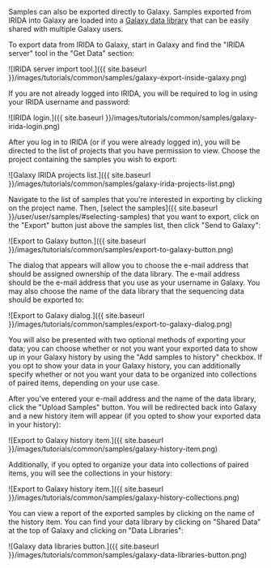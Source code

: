 Samples can also be exported directly to Galaxy. Samples exported from IRIDA into Galaxy are loaded into a [Galaxy data library](https://wiki.galaxyproject.org/Admin/DataLibraries/Libraries) that can be easily shared with multiple Galaxy users.

To export data from IRIDA to Galaxy, start in Galaxy and find the "IRIDA server" tool in the "Get Data" section:

![IRIDA server import tool.]({{ site.baseurl }}/images/tutorials/common/samples/galaxy-export-inside-galaxy.png)

If you are not already logged into IRIDA, you will be required to log in using your IRIDA username and password:

![IRIDA login.]({{ site.baseurl }}/images/tutorials/common/samples/galaxy-irida-login.png)

After you log in to IRIDA (or if you were already logged in), you will be directed to the list of projects that you have permission to view. Choose the project containing the samples you wish to export:

![Galaxy IRIDA projects list.]({{ site.baseurl }}/images/tutorials/common/samples/galaxy-irida-projects-list.png)

Navigate to the list of samples that you're interested in exporting by clicking on the project name. Then, [select the samples]({{ site.baseurl }}/user/user/samples/#selecting-samples) that you want to export, click on the "Export" button just above the samples list, then click "Send to Galaxy":

![Export to Galaxy button.]({{ site.baseurl }}/images/tutorials/common/samples/export-to-galaxy-button.png)

The dialog that appears will allow you to choose the e-mail address that should be assigned ownership of the data library. The e-mail address should be the e-mail address that you use as your username in Galaxy. You may also choose the name of the data library that the sequencing data should be exported to:

![Export to Galaxy dialog.]({{ site.baseurl }}/images/tutorials/common/samples/export-to-galaxy-dialog.png)

You will also be presented with two optional methods of exporting your data; you can choose whether or not you want your exported data to show up in your Galaxy history by using the "Add samples to history" checkbox. If you opt to show your data in your Galaxy history, you can additionally specify whether or not you want your data to be organized into collections of paired items, depending on your use case.

After you've entered your e-mail address and the name of the data library, click the "Upload Samples" button. You will be redirected back into Galaxy and a new history item will appear (if you opted to show your exported data in your history):

![Export to Galaxy history item.]({{ site.baseurl }}/images/tutorials/common/samples/galaxy-history-item.png)

Additionally, if you opted to organize your data into collections of paired items, you will see the collections in your history:

![Export to Galaxy history item.]({{ site.baseurl }}/images/tutorials/common/samples/galaxy-history-collections.png)

You can view a report of the exported samples by clicking on the name of the history item. You can find your data library by clicking on "Shared Data" at the top of Galaxy and clicking on "Data Libraries":

![Galaxy data libraries button.]({{ site.baseurl }}/images/tutorials/common/samples/galaxy-data-libraries-button.png)
